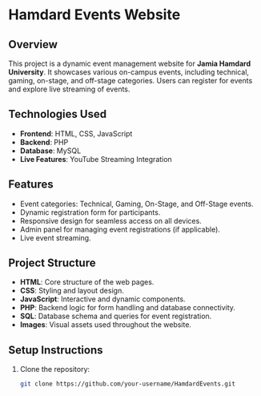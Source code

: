 # Hamdard Events Website

## Overview
This project is a dynamic event management website for **Jamia Hamdard University**. It showcases various on-campus events, including technical, gaming, on-stage, and off-stage categories. Users can register for events and explore live streaming of events.

## Technologies Used
- **Frontend**: HTML, CSS, JavaScript
- **Backend**: PHP
- **Database**: MySQL
- **Live Features**: YouTube Streaming Integration

## Features
- Event categories: Technical, Gaming, On-Stage, and Off-Stage events.
- Dynamic registration form for participants.
- Responsive design for seamless access on all devices.
- Admin panel for managing event registrations (if applicable).
- Live event streaming.

## Project Structure
- **HTML**: Core structure of the web pages.
- **CSS**: Styling and layout design.
- **JavaScript**: Interactive and dynamic components.
- **PHP**: Backend logic for form handling and database connectivity.
- **SQL**: Database schema and queries for event registration.
- **Images**: Visual assets used throughout the website.

## Setup Instructions
1. Clone the repository:
   ```bash
   git clone https://github.com/your-username/HamdardEvents.git
